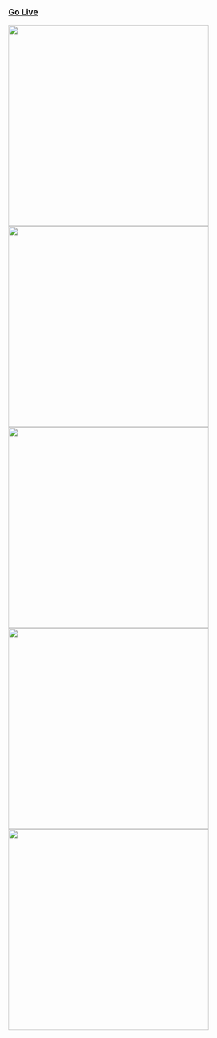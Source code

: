 <h3><a href="https://chat-application-by-rahim.netlify.app/" target="_blank">Go Live</a></h3>


<img  src="https://user-images.githubusercontent.com/101566073/200148677-f7dee273-5687-4298-9dd8-1872c7036126.jpeg" width="400" />
<img src="https://user-images.githubusercontent.com/101566073/200148681-d9ddae60-d178-4059-98cc-39fdc38c2197.jpeg" width="400" />
<img src="https://user-images.githubusercontent.com/101566073/200148690-1e0c7080-1a20-4660-a532-33af618c2598.jpeg" width="400" />
<img src="https://user-images.githubusercontent.com/101566073/200148709-7e90c7b7-943c-41ac-b72f-09692131953f.jpeg" width="400" />
<img src="https://user-images.githubusercontent.com/101566073/200148713-4af78df2-51a8-4990-8568-1b85fbc8656c.jpeg" width="400" />
